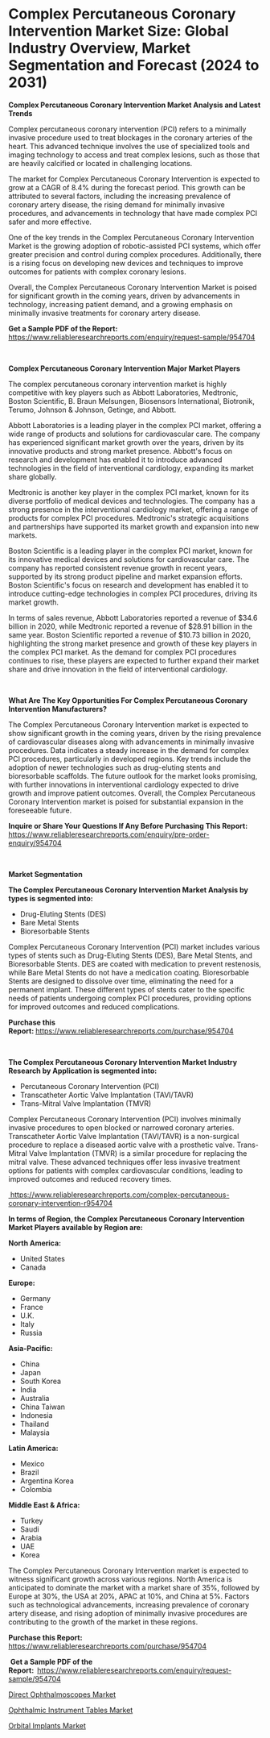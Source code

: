<p><h1>Complex Percutaneous Coronary Intervention Market Size: Global Industry Overview, Market Segmentation and Forecast (2024 to 2031)</h1></p><p><strong>Complex Percutaneous Coronary Intervention Market Analysis and Latest Trends</strong></p>
<p><p>Complex percutaneous coronary intervention (PCI) refers to a minimally invasive procedure used to treat blockages in the coronary arteries of the heart. This advanced technique involves the use of specialized tools and imaging technology to access and treat complex lesions, such as those that are heavily calcified or located in challenging locations.</p><p>The market for Complex Percutaneous Coronary Intervention is expected to grow at a CAGR of 8.4% during the forecast period. This growth can be attributed to several factors, including the increasing prevalence of coronary artery disease, the rising demand for minimally invasive procedures, and advancements in technology that have made complex PCI safer and more effective.</p><p>One of the key trends in the Complex Percutaneous Coronary Intervention Market is the growing adoption of robotic-assisted PCI systems, which offer greater precision and control during complex procedures. Additionally, there is a rising focus on developing new devices and techniques to improve outcomes for patients with complex coronary lesions.</p><p>Overall, the Complex Percutaneous Coronary Intervention Market is poised for significant growth in the coming years, driven by advancements in technology, increasing patient demand, and a growing emphasis on minimally invasive treatments for coronary artery disease.</p></p>
<p><strong>Get a Sample PDF of the Report:&nbsp;</strong> <a href="https://www.reliableresearchreports.com/enquiry/request-sample/954704">https://www.reliableresearchreports.com/enquiry/request-sample/954704</a></p>
<p>&nbsp;</p>
<p><strong>Complex Percutaneous Coronary Intervention Major Market Players</strong></p>
<p><p>The complex percutaneous coronary intervention market is highly competitive with key players such as Abbott Laboratories, Medtronic, Boston Scientific, B. Braun Melsungen, Biosensors International, Biotronik, Terumo, Johnson & Johnson, Getinge, and Abbott.</p><p>Abbott Laboratories is a leading player in the complex PCI market, offering a wide range of products and solutions for cardiovascular care. The company has experienced significant market growth over the years, driven by its innovative products and strong market presence. Abbott's focus on research and development has enabled it to introduce advanced technologies in the field of interventional cardiology, expanding its market share globally.</p><p>Medtronic is another key player in the complex PCI market, known for its diverse portfolio of medical devices and technologies. The company has a strong presence in the interventional cardiology market, offering a range of products for complex PCI procedures. Medtronic's strategic acquisitions and partnerships have supported its market growth and expansion into new markets.</p><p>Boston Scientific is a leading player in the complex PCI market, known for its innovative medical devices and solutions for cardiovascular care. The company has reported consistent revenue growth in recent years, supported by its strong product pipeline and market expansion efforts. Boston Scientific's focus on research and development has enabled it to introduce cutting-edge technologies in complex PCI procedures, driving its market growth.</p><p>In terms of sales revenue, Abbott Laboratories reported a revenue of $34.6 billion in 2020, while Medtronic reported a revenue of $28.91 billion in the same year. Boston Scientific reported a revenue of $10.73 billion in 2020, highlighting the strong market presence and growth of these key players in the complex PCI market. As the demand for complex PCI procedures continues to rise, these players are expected to further expand their market share and drive innovation in the field of interventional cardiology.</p></p>
<p>&nbsp;</p>
<p><strong>What Are The Key Opportunities For Complex Percutaneous Coronary Intervention Manufacturers?</strong></p>
<p><p>The Complex Percutaneous Coronary Intervention market is expected to show significant growth in the coming years, driven by the rising prevalence of cardiovascular diseases along with advancements in minimally invasive procedures. Data indicates a steady increase in the demand for complex PCI procedures, particularly in developed regions. Key trends include the adoption of newer technologies such as drug-eluting stents and bioresorbable scaffolds. The future outlook for the market looks promising, with further innovations in interventional cardiology expected to drive growth and improve patient outcomes. Overall, the Complex Percutaneous Coronary Intervention market is poised for substantial expansion in the foreseeable future.</p></p>
<p><strong>Inquire or Share Your Questions If Any Before Purchasing This Report:</strong> <a href="https://www.reliableresearchreports.com/enquiry/pre-order-enquiry/954704">https://www.reliableresearchreports.com/enquiry/pre-order-enquiry/954704</a></p>
<p>&nbsp;</p>
<p><strong>Market Segmentation</strong></p>
<p><strong>The Complex Percutaneous Coronary Intervention Market Analysis by types is segmented into:</strong></p>
<p><ul><li>Drug-Eluting Stents (DES)</li><li>Bare Metal Stents</li><li>Bioresorbable Stents</li></ul></p>
<p><p>Complex Percutaneous Coronary Intervention (PCI) market includes various types of stents such as Drug-Eluting Stents (DES), Bare Metal Stents, and Bioresorbable Stents. DES are coated with medication to prevent restenosis, while Bare Metal Stents do not have a medication coating. Bioresorbable Stents are designed to dissolve over time, eliminating the need for a permanent implant. These different types of stents cater to the specific needs of patients undergoing complex PCI procedures, providing options for improved outcomes and reduced complications.</p></p>
<p><strong>Purchase this Report:&nbsp;</strong><a href="https://www.reliableresearchreports.com/purchase/954704">https://www.reliableresearchreports.com/purchase/954704</a></p>
<p>&nbsp;</p>
<p><strong>The Complex Percutaneous Coronary Intervention Market Industry Research by Application is segmented into:</strong></p>
<p><ul><li>Percutaneous Coronary Intervention (PCI)</li><li>Transcatheter Aortic Valve Implantation (TAVI/TAVR)</li><li>Trans-Mitral Valve Implantation (TMVR)</li></ul></p>
<p><p>Complex Percutaneous Coronary Intervention (PCI) involves minimally invasive procedures to open blocked or narrowed coronary arteries. Transcatheter Aortic Valve Implantation (TAVI/TAVR) is a non-surgical procedure to replace a diseased aortic valve with a prosthetic valve. Trans-Mitral Valve Implantation (TMVR) is a similar procedure for replacing the mitral valve. These advanced techniques offer less invasive treatment options for patients with complex cardiovascular conditions, leading to improved outcomes and reduced recovery times.</p></p>
<p><a href="https://www.reliableresearchreports.com/complex-percutaneous-coronary-intervention-r954704">&nbsp;https://www.reliableresearchreports.com/complex-percutaneous-coronary-intervention-r954704</a></p>
<p><strong>In terms of Region, the Complex Percutaneous Coronary Intervention Market Players available by Region are:</strong></p>
<p>
    <p> <strong> North America: </strong>
        <ul>
            <li>United States</li>
            <li>Canada</li>
        </ul>
        </p> 
    <p> <strong> Europe: </strong>
        <ul>
            <li>Germany</li>
            <li>France</li>
            <li>U.K.</li>
            <li>Italy</li>
            <li>Russia</li>
        </ul>
        </p> 
    <p> <strong> Asia-Pacific: </strong>
        <ul>
            <li>China</li>
            <li>Japan</li>
            <li>South Korea</li>
            <li>India</li>
            <li>Australia</li>
            <li>China Taiwan</li>
            <li>Indonesia</li>
            <li>Thailand</li>
            <li>Malaysia</li>
        </ul>
        </p> 
    <p> <strong> Latin America: </strong>
        <ul>
            <li>Mexico</li>
            <li>Brazil</li>
            <li>Argentina Korea</li>
            <li>Colombia</li>
        </ul>
        </p> 
    <p> <strong> Middle East & Africa: </strong>
        <ul>
            <li>Turkey</li>
            <li>Saudi</li>
            <li>Arabia</li>
            <li>UAE</li>
            <li>Korea</li>
        </ul>
    </p>
    </p>
<p><p>The Complex Percutaneous Coronary Intervention market is expected to witness significant growth across various regions. North America is anticipated to dominate the market with a market share of 35%, followed by Europe at 30%, the USA at 20%, APAC at 10%, and China at 5%. Factors such as technological advancements, increasing prevalence of coronary artery disease, and rising adoption of minimally invasive procedures are contributing to the growth of the market in these regions.</p></p>
<p><strong>Purchase this Report: </strong><a href="https://www.reliableresearchreports.com/purchase/954704">https://www.reliableresearchreports.com/purchase/954704</a></p>
<p>&nbsp;<strong>Get a Sample PDF of the Report:&nbsp;&nbsp;</strong><a href="https://www.reliableresearchreports.com/enquiry/request-sample/954704">https://www.reliableresearchreports.com/enquiry/request-sample/954704</a></p>
<p><strong></strong></p>
<p><p><a href="https://github.com/provorikovar/Market-Research-Report-List-5/blob/main/direct-ophthalmoscopes-market.md">Direct Ophthalmoscopes Market</a></p><p><a href="https://github.com/CliffMedina6/Market-Research-Report-List-5/blob/main/ophthalmic-instrument-tables-market.md">Ophthalmic Instrument Tables Market</a></p><p><a href="https://github.com/suitykhatun12/Market-Research-Report-List-1/blob/main/orbital-implants-market.md">Orbital Implants Market</a></p></p>